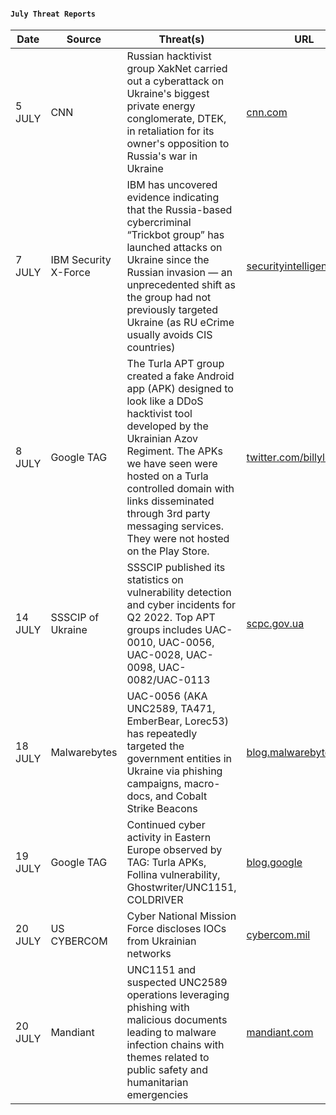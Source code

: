 #### `July Threat Reports`
| Date | Source | Threat(s) | URL |
| --- | --- | --- | --- |
| 5 JULY | CNN | Russian hacktivist group XakNet carried out a cyberattack on Ukraine's biggest private energy conglomerate, DTEK, in retaliation for its owner's opposition to Russia's war in Ukraine | [cnn.com](https://edition.cnn.com/2022/07/01/politics/russia-ukraine-dtek-hack/index.html) |
| 7 JULY | IBM Security X-Force | IBM has uncovered evidence indicating that the Russia-based cybercriminal “Trickbot group” has launched attacks on Ukraine since the Russian invasion — an unprecedented shift as the group had not previously targeted Ukraine (as RU eCrime usually avoids CIS countries) | [securityintelligence.com](https://securityintelligence.com/posts/trickbot-group-systematically-attacking-ukraine/) |
| 8 JULY | Google TAG | The Turla APT group created a fake Android app (APK) designed to look like a DDoS hacktivist tool developed by the Ukrainian Azov Regiment. The APKs we have seen were hosted on a Turla controlled domain with links disseminated through 3rd party messaging services. They were not hosted on the Play Store. | [twitter.com/billyleonard](https://twitter.com/billyleonard/status/1545461166377508865) |
| 14 JULY | SSSCIP of Ukraine | SSSCIP published its statistics on vulnerability detection and cyber incidents for Q2 2022. Top APT groups includes UAC-0010, UAC-0056, UAC-0028, UAC-0098, UAC-0082/UAC-0113 | [scpc.gov.ua](https://scpc.gov.ua/api/docs/19b0a96e-8c31-44bf-863e-cd3e0b651f21/19b0a96e-8c31-44bf-863e-cd3e0b651f21.pdf) |
| 18 JULY | Malwarebytes | UAC-0056 (AKA UNC2589, TA471, EmberBear, Lorec53) has repeatedly targeted the government entities in Ukraine via phishing campaigns, macro-docs, and Cobalt Strike Beacons | [blog.malwarebytes.com](https://blog.malwarebytes.com/threat-intelligence/2022/07/cobalt-strikes-again-uac-0056-continues-to-target-ukraine-in-its-latest-campaign/) |
| 19 JULY | Google TAG | Continued cyber activity in Eastern Europe observed by TAG: Turla APKs, Follina vulnerability, Ghostwriter/UNC1151, COLDRIVER | [blog.google](https://blog.google/threat-analysis-group/continued-cyber-activity-in-eastern-europe-observed-by-tag/) |
| 20 JULY | US CYBERCOM | Cyber National Mission Force discloses IOCs from Ukrainian networks | [cybercom.mil](https://www.cybercom.mil/Media/News/Article/3098856/cyber-national-mission-force-discloses-iocs-from-ukrainian-networks/) |
| 20 JULY | Mandiant | UNC1151 and suspected UNC2589 operations leveraging phishing with malicious documents leading to malware infection chains with themes related to public safety and humanitarian emergencies | [mandiant.com](https://www.mandiant.com/resources/spear-phish-ukrainian-entities) |
